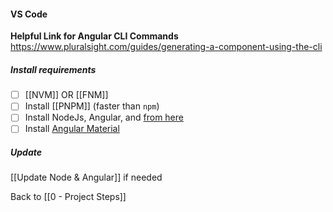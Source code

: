 #### VS Code
**Helpful Link for Angular CLI Commands**
<https://www.pluralsight.com/guides/generating-a-component-using-the-cli>
##### Install requirements
- [ ] [[NVM]] OR [[FNM]]
- [ ] Install [[PNPM]] (faster than `npm`)
- [ ] Install NodeJs, Angular, and [from here](https://docs.google.com/document/d/1tVy1U7zdcvKKFOJ-OWY6wCle3-ts72Z7arhPSV35mUk/edit?usp=sharing)
- [ ] Install [Angular Material](https://docs.google.com/document/d/1gAoOr9fnfV8Tz4kxhtSCgs6lo7noy9gTRZGZVTpR_FY/edit)
##### Update
[[Update Node & Angular]] if needed

Back to [[0 - Project Steps]]